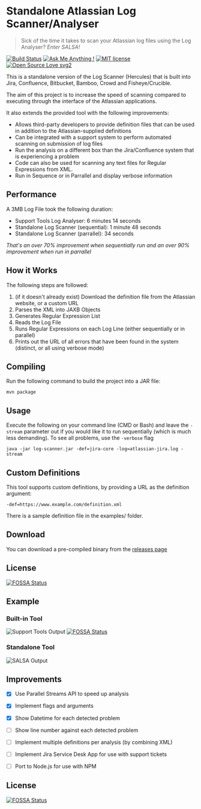 # Standalone Atlassian Log Scanner/Analyser
 > Sick of the time it takes to scan your Atlassian log files using the Log Analyser? _Enter SALSA!_
 
[![Build Status](https://travis-ci.org/jackgraves/standalone-atlassian-log-scanner.svg?branch=master)](https://travis-ci.org/jackgraves/standalone-atlassian-log-scanner) [![Ask Me Anything !](https://img.shields.io/badge/Ask%20me-anything-1abc9c.svg)](https://community.atlassian.com/t5/Jira-discussions/An-Open-Source-Standalone-Log-Analyser-for-Atlassian-Products/td-p/794406) [![MIT license](https://img.shields.io/badge/License-MIT-blue.svg)](https://lbesson.mit-license.org/) [![Open Source Love svg2](https://badges.frapsoft.com/os/v2/open-source.svg?v=103)](https://github.com/ellerbrock/open-source-badges/)

This is a standalone version of the Log Scanner (Hercules) that is built into Jira, Confluence, Bitbucket, Bamboo, Crowd and Fisheye/Crucible.

The aim of this project is to increase the speed of scanning compared to executing through the interface of the Atlassian applications.

It also extends the provided tool with the following improvements:
* Allows third-party developers to provide definition files that can be used in addition to the Atlassian-supplied definitions
* Can be integrated with a support system to perform automated scanning on submission of log files
* Run the analysis on a different box than the Jira/Confluence system that is experiencing a problem
* Code can also be used for scanning any text files for Regular Expressions from XML.
* Run in Sequence or in Parrallel and display verbose information

## Performance
A 3MB Log File took the following duration:
* Support Tools Log Analyser: 6 minutes 14 seconds
* Standalone Log Scanner (sequential): 1 minute 48 seconds
* Standalone Log Scanner (parrallel): 34 seconds

*That's an over 70% improvement when sequentially run and an over 90% improvement when run in parrallel*

## How it Works
The following steps are followed:
1. (if it doesn't already exist) Download the definition file from the Atlassian website, or a custom URL
2. Parses the XML into JAXB Objects
3. Generates Regular Expression List
4. Reads the Log File
5. Runs Regular Expressions on each Log Line (either sequentially or in parallel)
6. Prints out the URL of all errors that have been found in the system (distinct, or all using verbose mode)

## Compiling
Run the following command to build the project into a JAR file:

`mvn package`

## Usage
Execute the following on your command line (CMD or Bash) and leave the `-stream` parameter out if you would like it to run sequentially (which is much less demanding). To see all problems, use the `-verbose` flag

`java -jar log-scanner.jar -def=jira-core -log=atlassian-jira.log -stream`

## Custom Definitions
This tool supports custom definitions, by providing a URL as the definition argument:

`-def=https://www.example.com/definition.xml`

There is a sample definition file in the examples/ folder.

## Download
You can download a pre-compiled binary from the [releases page](https://github.com/jackgraves/standalone-atlassian-log-scanner/releases)

## License
[![FOSSA Status](https://app.fossa.io/api/projects/git%2Bgithub.com%2Fjackgraves%2Fstandalone-atlassian-log-scanner.svg?type=large)](https://app.fossa.io/projects/git%2Bgithub.com%2Fjackgraves%2Fstandalone-atlassian-log-scanner?ref=badge_large)

## Example
### Built-in Tool

![Support Tools Output](example/screenshot-hercules.png)
[![FOSSA Status](https://app.fossa.io/api/projects/git%2Bgithub.com%2Fjackgraves%2Fstandalone-atlassian-log-scanner.svg?type=shield)](https://app.fossa.io/projects/git%2Bgithub.com%2Fjackgraves%2Fstandalone-atlassian-log-scanner?ref=badge_shield)

### Standalone Tool

![SALSA Output](example/screenshot-salsa.png)

## Improvements
- [x] Use Parallel Streams API to speed up analysis
- [x] Implement flags and arguments
- [x] Show Datetime for each detected problem
- [ ] Show line number against each detected problem
- [ ] Implement multiple definitions per analysis (by combining XML)
- [ ] Implement Jira Service Desk App for use with support tickets
- [ ] Port to Node.js for use with NPM


## License
[![FOSSA Status](https://app.fossa.io/api/projects/git%2Bgithub.com%2Fjackgraves%2Fstandalone-atlassian-log-scanner.svg?type=large)](https://app.fossa.io/projects/git%2Bgithub.com%2Fjackgraves%2Fstandalone-atlassian-log-scanner?ref=badge_large)